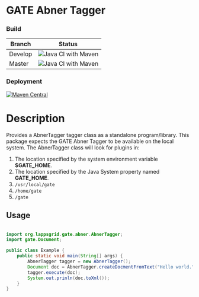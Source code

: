 # GATE Abner Tagger

### Build

| Branch | Status |
|--------|--------|
| Develop | ![Java CI with Maven](https://github.com/lappsgrid-incubator/gate-abner/workflows/Java%20CI%20with%20Maven/badge.svg?branch=develop) |
| Master | ![Java CI with Maven](https://github.com/lappsgrid-incubator/gate-abner/workflows/Java%20CI%20with%20Maven/badge.svg?branch=master) |

### Deployment

[![Maven Central](https://maven-badges.herokuapp.com/maven-central/org.lappsgrid.gate/gate-abner/badge.svg?style=plastic)](https://maven-badges.herokuapp.com/maven-central/org.lappsgrid.gate/gate-abner)


# Description

Provides a AbnerTagger tagger class as a standalone program/library.  This package expects the GATE Abner Tagger to be available on the local system.  The AbnerTagger class will look for plugins in:

1. The location specified by the system environment variable **$GATE_HOME**.
1. The location specified by the Java System property named **GATE_HOME**.
1. `/usr/local/gate`
1. `/home/gate`
1. `/gate`

## Usage

```java

import org.lappsgrid.gate.abner.AbnerTagger;
import gate.Document;

public class Example {
	public static void main(String[] args) {
		AbnerTagger tagger = new AbnerTagger();
        Document doc = AbnerTagger.createDocmentFromText("Hello world.");
        tagger.execute(doc);
        System.out.prinln(doc.toXml());
	}
}
```